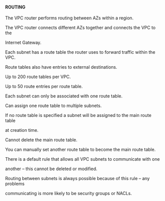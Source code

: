 #### ROUTING


The VPC router performs routing between AZs within a region.


The VPC router connects different AZs together and connects the VPC to the

Internet Gateway.


Each subnet has a route table the router uses to forward traffic within the VPC.


Route tables also have entries to external destinations.


Up to 200 route tables per VPC.


Up to 50 route entries per route table.


Each subnet can only be associated with one route table.


Can assign one route table to multiple subnets.


If no route table is specified a subnet will be assigned to the main route table

at creation time.


Cannot delete the main route table.


You can manually set another route table to become the main route table.


There is a default rule that allows all VPC subnets to communicate with one

another – this cannot be deleted or modified.


Routing between subnets is always possible because of this rule – any problems

communicating is more likely to be security groups or NACLs.

